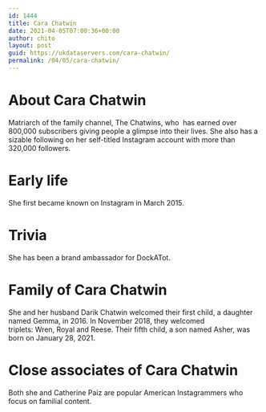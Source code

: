 ```yaml
---
id: 1444
title: Cara Chatwin
date: 2021-04-05T07:00:36+00:00
author: chito
layout: post
guid: https://ukdataservers.com/cara-chatwin/
permalink: /04/05/cara-chatwin/
---
```




  
  
#  About Cara Chatwin
                  
                  
                  
Matriarch of the family channel, The Chatwins, who  has earned over 800,000 subscribers giving people a glimpse into their lives. She also has a sizable following on her self-titled Instagram account with more than 320,000 followers. 
                  
                
                
                
# Early life
                  
                  
                  
She first became known on Instagram in March 2015. 
                  
                
                
                
# Trivia
                  
                  
                  
She has been a brand ambassador for DockATot. 
                  
                
                
                
# Family of Cara Chatwin
                  
                  
                  
She and her husband Darik Chatwin welcomed their first child, a daughter named Gemma, in 2016. In November 2018, they welcomed triplets: Wren, Royal and Reese. Their fifth child, a son named Asher, was born on January 28, 2021.
                  
                
                
                
# Close associates of Cara Chatwin
                  
                  
                  
Both she and Catherine Paiz are popular American Instagrammers who focus on familial content. 
                  
                
              
            
          
          
          
    
    
  
